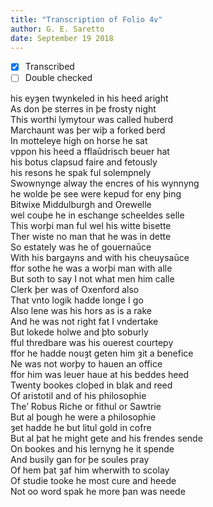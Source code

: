 ```yaml
---
title: "Transcription of Folio 4v"
author: G. E. Saretto
date: September 19 2018
---
```


- [x] Transcribed
- [ ] Double checked

his eyȝen twynkeled in his heed aright  
As don þe sterres in þe frosty night  
This worthi lymytour was called huberd  
Marchaunt was þer wiþ a forked berd  
In motteleye high on horse he sat  
vppon his heed a fflaūdrisch beuer hat  
his botus clapsud faire and fetously  
his resons he spak ful solempnely  
Swownynge alway the encres of his wynnyng  
he wolde þe see were kepud for eny þing  
Bitwixe Middulburgh and Orewelle  
wel couþe he in eschange scheeldes selle  
This worþi man ful wel his witte bisette  
Ther wiste no man that he was in dette  
So estately was he of gouernaūce  
With his bargayns and with his cheuysaūce  
ffor sothe he was a worþi man with alle  
But soth to say I not what men him calle  
Clerk þer was of Oxenford also  
That vnto logik hadde longe I go  
Also lene was his hors as is a rake  
And he was not right fat I vndertake  
But lokede holwe and þ̉to soburly  
fful thredbare was his ouerest courtepy  
ffor he hadde nouȝt geten him ȝit a benefice  
Ne was not worþy to hauen an office  
ffor him was leuer haue at his beddes heed  
Twenty bookes cloþed in blak and reed  
Of aristotil and of his philosophie  
Theʼ Robus Riche or fithul or Sawtrie  
But al þough he were a philosophie  
ȝet hadde he but litul gold in cofre  
But al þat he might gete and his frendes sende  
On bookes and his lernyng he it spende  
And busily gan for þe soules pray  
Of hem þat ȝaf him wherwith to scolay  
Of studie tooke he most cure and heede  
Not oo word spak he more þan was neede  
